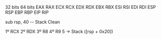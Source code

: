 32 bits	  64 bits
EAX	      RAX
ECX	      RCX
EDX	      RDX
EBX	      RBX
ESI	      RSI
EDI	      RDI
ESP	      RSP
EBP	      RBP
EIP	      RIP


sub rsp, 40 -- Stack Clean


1º	RCX
2º	RDX
3º	R8
4º	R9
5 -> Stack ([rsp + 0x20])
